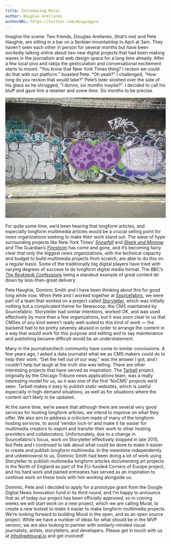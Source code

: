 ```yaml
---
title: Introducing Mural
author: Douglas Arellanes
authorURL: https://twitter.com/dougiegyro
---
```


Imagine the scene: Two friends, Douglas Arellanes, (that’s me) and Pete Haughie, are sitting in a bar on a Serbian mountaintop in April at 3am. They haven’t seen each other in person for several months but have been excitedly talking online about two new digital projects that had been making waves in the journalism and web design space for a long time already. After a few local pivo and rakija the gesticulation and conversational excitement starts to mount. “You know that New York Times thing? I reckon we could do that with our platform.” boasted Pete. “Oh yeah?” I challenged, “How long do you reckon that would take?” Pete’s beer sloshed over the side of his glass as he shrugged, “I dunno, six months maybe?”. I decided to call his bluff and gave him a retainer and some time. Six months to be precise.

<!--truncate-->

![Great Eagle St London UK Mural](assets/introducing-mural.jpeg)

For quite some time, we’d been hearing that longform articles, and especially longform multimedia articles would be a crucial selling point for news organizations seeking to make their work stand out. The wave of hype surrounding projects like New York Times’ <a href="http://www.nytimes.com/projects/2012/snow-fall/index.html#/?part=tunnel-creek" target="_blank" rel="noopener noreferrer">_Snowfall_</a> and <a href="http://www.nytimes.com/newsgraphics/2013/10/27/south-china-sea/index.html" target="_blank" rel="noopener noreferrer">_Shark and Minnow_</a> and The Guardian’s <a href="https://www.theguardian.com/world/interactive/2013/may/26/firestorm-bushfire-dunalley-holmes-family" target="_blank" rel="noopener noreferrer">_Firestorm_</a> has come and gone, and it’s becoming fairly clear that only the biggest news organizations, with the technical capacity and budget to build multimedia projects from scratch, are able to do this on a regular basis. Some of the traditionally big digital players have tried with varying degrees of success to do longform digital media format. The BBC’s <a href="https://www.bbc.co.uk/news/resources/idt-sh/the_reykjavik_confessions" target="_blank" rel="noopener noreferrer">_The Reykjavik Confessions_</a> being a standout example of great content let down by less-than-great delivery.

Pete Haughie, Dominic Smith and I have been thinking about this for good long while now. When Pete and I worked together at <a href="https://www.sourcefabric.org/" target="_blank" rel="noopener noreferrer">Sourcefabric</a>, we were part of a team that worked on a project called <a href="http://storyteller-dev.lab.sourcefabric.org/" target="_blank" rel="noopener noreferrer">Storyteller</a>, which was initially nothing but a complicated theme for Newscoop, the CMS maintained by Sourcefabric. Storyteller had similar intentions, worked OK, and was used effectively by more than a few organizations, but it was soon clear to us that CMSes of any kind weren’t really well-suited to this kind of work — the backend had to be pretty severely abused in order to arrange the content in a way that would work for this purpose and editing and to say maintenance and publishing became difficult would be an understatement.

Many in the journalism/tech community have come to similar conclusions. A few years ago, I asked a data journalist what we as CMS makers could do to help their work. “Get the hell out of our way,” was the answer I got, and I couldn’t help but laugh at the truth she was telling. There are other interesting projects that have served as inspiration. The <a href="http://www.tarbell.io/" target="_blank" rel="noopener noreferrer">Tarbell</a> project, originally by the Chicago Tribune news applications team, was a really interesting model for us, as it was one of the first ‘NoCMS’ projects we’d seen. Tarbell makes it easy to publish static websites, which is useful especially in high-demand situations, as well as for situations where the content isn’t likely to be updated.

At the same time, we’re aware that although there are several very good services for hosting longform articles, we intend to improve on what they offer. We also aim to address a criticism made of many of the longform hosting services, to avoid ‘vendor lock-in’ and make it far easier for multimedia creators to export and transfer their work to other hosting providers and collaborators.
Unfortunately, due to a change in Sourcefabric’s focus, work on Storyteller effectively stopped in late 2015, but Pete and I continued to talk about what could be done to make it easier to create and publish longform multimedia. In the meantime independently and unbeknownst to us, Dominic Smith had been doing a lot of work using Storyteller to publish multimedia longform articles documenting art projects in the North of England as part of the EU-funded Corners of Europe project, and his hard work and pained entreaties has served as an inspiration to continue work on these tools with him working alongside us.

Dominic, Pete and I decided to apply for a prototype grant from the Google Digital News Innovation fund in its third round, and I’m happy to announce that as of today our project has been officially approved, so in coming weeks we will start work on a new project, which we are calling Mural, to create a new toolset to make it easier to make longform multimedia projects.
We’re looking forward to building Mural in the open, and as an open source project. While we have a number of ideas for what should be in the MVP version, we are also looking to partner with similarly-minded visual journalists, artists, storytellers, and developers. Please get in touch with us at info@getmural.io and get involved!
